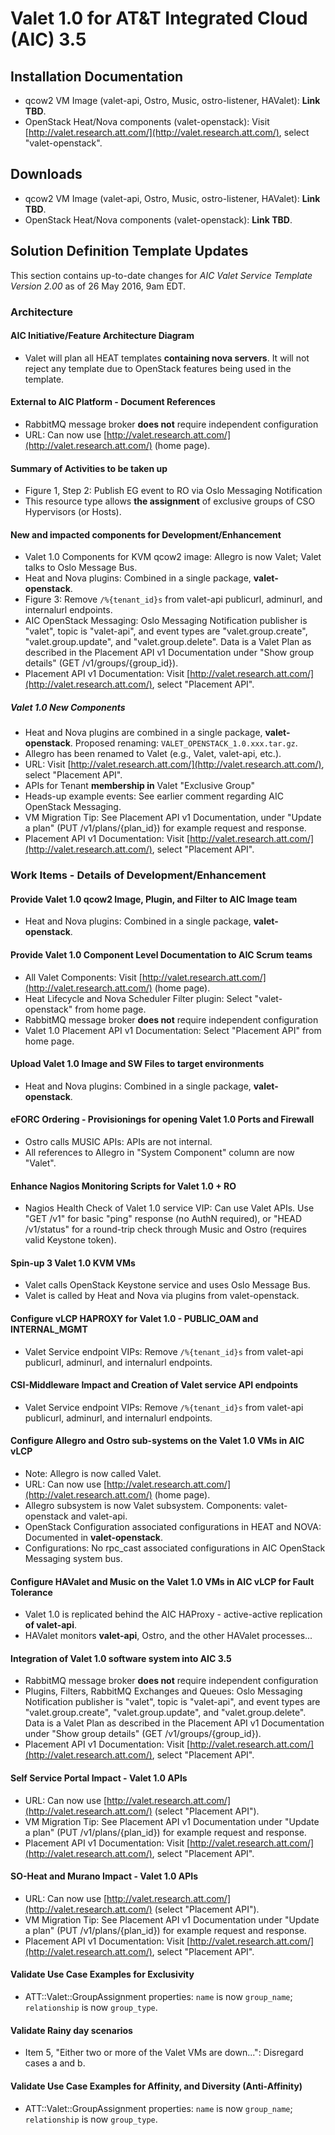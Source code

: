 # Valet 1.0 for AT&T Integrated Cloud (AIC) 3.5

## Installation Documentation

* qcow2 VM Image (valet-api, Ostro, Music, ostro-listener, HAValet): **Link TBD**.
* OpenStack Heat/Nova components (valet-openstack): Visit [http://valet.research.att.com/](http://valet.research.att.com/), select "valet-openstack".

## Downloads

* qcow2 VM Image (valet-api, Ostro, Music, ostro-listener, HAValet): **Link TBD**.
* OpenStack Heat/Nova components (valet-openstack): **Link TBD**.

## Solution Definition Template Updates

This section contains up-to-date changes for *AIC Valet Service Template Version 2.00* as of 26 May 2016, 9am EDT.

### Architecture

#### AIC Initiative/Feature Architecture Diagram

* Valet will plan all HEAT templates **containing nova servers**. It will not reject any template due to OpenStack features being used in the template.

#### External to AIC Platform - Document References

* RabbitMQ message broker **does not** require independent configuration
* URL: Can now use [http://valet.research.att.com/](http://valet.research.att.com/) (home page).

#### Summary of Activities to be taken up

* Figure 1, Step 2: Publish EG event to RO via Oslo Messaging Notification
* This resource type allows **the assignment** of exclusive groups of CSO Hypervisors (or Hosts).

#### New and impacted components for Development/Enhancement

* Valet 1.0 Components for KVM qcow2 image: Allegro is now Valet; Valet talks to Oslo Message Bus.
* Heat and Nova plugins: Combined in a single package, **valet-openstack**.
* Figure 3: Remove ``/%{tenant_id}s`` from valet-api publicurl, adminurl, and internalurl endpoints.
* AIC OpenStack Messaging: Oslo Messaging Notification publisher is "valet", topic is "valet-api", and event types are "valet.group.create", "valet.group.update", and "valet.group.delete". Data is a Valet Plan as described in the Placement API v1 Documentation under "Show group details" (GET /v1/groups/{group_id}).
* Placement API v1 Documentation: Visit [http://valet.research.att.com/](http://valet.research.att.com/), select "Placement API".

##### Valet 1.0 New Components

* Heat and Nova plugins are combined in a single package, **valet-openstack**. Proposed renaming: ``VALET_OPENSTACK_1.0.xxx.tar.gz``.
* Allegro has been renamed to Valet (e.g., Valet, valet-api, etc.).
* URL: Visit [http://valet.research.att.com/](http://valet.research.att.com/), select "Placement API".
* APIs for Tenant **membership in** Valet "Exclusive Group" 
* Heads-up example events: See earlier comment regarding AIC OpenStack Messaging.
* VM Migration Tip: See Placement API v1 Documentation, under "Update a plan" (PUT /v1/plans/{plan_id}) for example request and response.
* Placement API v1 Documentation: Visit [http://valet.research.att.com/](http://valet.research.att.com/), select "Placement API".

### Work Items - Details of Development/Enhancement

#### Provide Valet 1.0 qcow2 Image, Plugin, and Filter to AIC Image team

* Heat and Nova plugins: Combined in a single package, **valet-openstack**.

#### Provide Valet 1.0 Component Level Documentation to AIC Scrum teams

* All Valet Components: Visit [http://valet.research.att.com/](http://valet.research.att.com/) (home page).
* Heat Lifecycle and Nova Scheduler Filter plugin: Select "valet-openstack" from home page.
* RabbitMQ message broker **does not** require independent configuration
* Valet 1.0 Placement API v1 Documentation: Select "Placement API" from home page.

#### Upload Valet 1.0 Image and SW Files to target environments

* Heat and Nova plugins: Combined in a single package, **valet-openstack**.

#### eFORC Ordering - Provisionings for opening Valet 1.0 Ports and Firewall

* Ostro calls MUSIC APIs: APIs are not internal.
* All references to Allegro in "System Component" column are now "Valet".

#### Enhance Nagios Monitoring Scripts for Valet 1.0 + RO

* Nagios Health Check of Valet 1.0 service VIP: Can use Valet APIs. Use "GET /v1" for basic "ping" response (no AuthN required), or "HEAD /v1/status" for a round-trip check through Music and Ostro (requires valid Keystone token).

#### Spin-up 3 Valet 1.0 KVM VMs

* Valet calls OpenStack Keystone service and uses Oslo Message Bus.
* Valet is called by Heat and Nova via plugins from valet-openstack.

#### Configure vLCP HAPROXY for Valet 1.0 - PUBLIC_OAM and INTERNAL_MGMT

* Valet Service endpoint VIPs: Remove ``/%{tenant_id}s`` from valet-api publicurl, adminurl, and internalurl endpoints.

#### CSI-Middleware Impact and Creation of Valet service API endpoints

* Valet Service endpoint VIPs: Remove ``/%{tenant_id}s`` from valet-api publicurl, adminurl, and internalurl endpoints.

#### Configure Allegro and Ostro sub-systems on the Valet 1.0 VMs in AIC vLCP

* Note: Allegro is now called Valet.
* URL: Can now use [http://valet.research.att.com/](http://valet.research.att.com/) (home page).
* Allegro subsystem is now Valet subsystem. Components: valet-openstack and valet-api.
* OpenStack Configuration associated configurations in HEAT and NOVA: Documented in **valet-openstack**.
* Configurations: No rpc_cast associated configurations in AIC OpenStack Messaging system bus.

#### Configure HAValet and Music on the Valet 1.0 VMs in AIC vLCP for Fault Tolerance

* Valet 1.0 is replicated behind the AIC HAProxy - active-active replication **of valet-api**.
* HAValet monitors **valet-api**, Ostro, and the other HAValet processes...

#### Integration of Valet 1.0 software system into AIC 3.5

* RabbitMQ message broker **does not** require independent configuration
* Plugins, Filters, RabbitMQ Exchanges and Queues: Oslo Messaging Notification publisher is "valet", topic is "valet-api", and event types are "valet.group.create", "valet.group.update", and "valet.group.delete". Data is a Valet Plan as described in the Placement API v1 Documentation under "Show group details" (GET /v1/groups/{group_id}).
* Placement API v1 Documentation: Visit [http://valet.research.att.com/](http://valet.research.att.com/), select "Placement API".

#### Self Service Portal Impact - Valet 1.0 APIs

* URL: Can now use [http://valet.research.att.com/](http://valet.research.att.com/) (select "Placement API").
* VM Migration Tip: See Placement API v1 Documentation under "Update a plan" (PUT /v1/plans/{plan_id}) for example request and response.
* Placement API v1 Documentation: Visit [http://valet.research.att.com/](http://valet.research.att.com/), select "Placement API".

#### SO-Heat and Murano Impact - Valet 1.0 APIs

* URL: Can now use [http://valet.research.att.com/](http://valet.research.att.com/) (select "Placement API").
* VM Migration Tip: See Placement API v1 Documentation under "Update a plan" (PUT /v1/plans/{plan_id}) for example request and response.
* Placement API v1 Documentation: Visit [http://valet.research.att.com/](http://valet.research.att.com/), select "Placement API".

#### Validate Use Case Examples for Exclusivity

* ATT::Valet::GroupAssignment properties: ``name`` is now ``group_name``; ``relationship`` is now ``group_type``.

#### Validate Rainy day scenarios

* Item 5, "Either two or more of the Valet VMs are down...": Disregard cases a and b.

#### Validate Use Case Examples for Affinity, and Diversity (Anti-Affinity)

* ATT::Valet::GroupAssignment properties: ``name`` is now ``group_name``; ``relationship`` is now ``group_type``.
